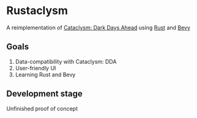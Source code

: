 # Rustaclysm

A reimplementation of [Cataclysm: Dark Days Ahead](https://cataclysmdda.org/) using [Rust](https://www.rust-lang.org/) and [Bevy](https://bevyengine.org/)

## Goals

1. Data-compatibility with Cataclysm: DDA
2. User-friendly UI
3. Learning Rust and Bevy

## Development stage

Unfinished proof of concept
